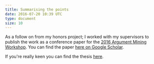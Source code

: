 ```yaml
---
title: Summarising the points
date: 2016-07-20 10:39 UTC
type: document
size: 10
---
```

As a follow on from my honors project; I worked with my supervisors to publish the work as a conference paper for the [2016 Argument Mining Workshop](http://argmining2016.arg.tech). You can find the paper [here on Google Scholar](https://scholar.google.co.uk/citations?view_op=view_citation&hl=en&user=pqb-ZNAAAAAJ&citation_for_view=pqb-ZNAAAAAJ:u5HHmVD_uO8C).

If you're really keen you can find the thesis [here](/timeline/2016-07-20-summarising-the-points/thesis.pdf).
